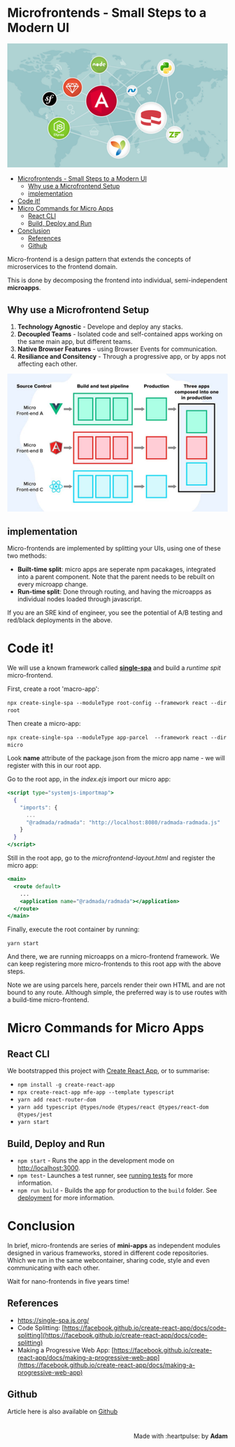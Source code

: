 # Microfrontends - Small Steps to a Modern UI
 <!-- title: Microfrontends - Small Steps to a Modern UI -->
![Image: All fe Logos](banner.jpg "All fe Logos")

<!-- @import "[TOC]" {cmd="toc" depthFrom=1 depthTo=6 orderedList=false} -->
- [Microfrontends - Small Steps to a Modern UI](#microfrontends---small-steps-to-a-modern-ui)
  - [Why use a Microfrontend Setup](#why-use-a-microfrontend-setup)
  - [implementation](#implementation)
- [Code it!](#code-it)
- [Micro Commands for Micro Apps](#micro-commands-for-micro-apps)
  - [React CLI](#react-cli)
  - [Build, Deploy and Run](#build-deploy-and-run)
- [Conclusion](#conclusion)
  - [References](#references)
  - [Github](#github)

Micro-frontend is a design pattern that extends the concepts of microservices to the frontend domain. 

This is done by decomposing the frontend into individual, semi-independent **microapps**. 

## Why use a Microfrontend Setup

1. **Technology Agnostic** - Develope and deploy any stacks. 
2. **Decoupled Teams** - Isolated code and self-contained apps working on the same main app, but different teams.
3. **Native Browser Features** - using Browser Events for communication. 
4. **Resiliance and Consitency** - Through a progressive app, or by apps not affecting each other.

![Image: Architecture diagram from rethink](microarchitecture.jpeg "Architecture diagram from rethink")

## implementation

Micro-frontends are implemented by splitting your UIs, using one of these two methods:
- **Built-time split**: micro apps are seperate npm pacakages, integrated into a parent component. Note that the parent needs to be rebuilt on every microapp change.
- **Run-time split**: Done through routing, and having the microapps as individual nodes loaded through javascript.

If you are an SRE kind of engineer, you see the potential of A/B testing and red/black deployments in the above.

# Code it!

We will use a known framework called **[single-spa](https://single-spa.js.org/)** and build a *runtime spit* micro-frontend.

First, create a root 'macro-app':

`npx create-single-spa --moduleType root-config --framework react --dir root`

Then create a micro-app:

`npx create-single-spa --moduleType app-parcel  --framework react --dir micro`

Look **name** attribute of  the package.json from the micro app name - we will register with this in our root app.

Go to the root app, in the *index.ejs* import our micro app:

```jsx
<script type="systemjs-importmap">
  {
    "imports": {
      ...
      "@radmada/radmada": "http://localhost:8080/radmada-radmada.js"
    }
  }
</script>
```

Still in the root app, go to the *microfrontend-layout.html* and register the micro app:
```jsx
<main>
  <route default>
    ...
    <application name="@radmada/radmada"></application>
  </route>
</main>
```

Finally, execute the root container by running:

`yarn start`

And there, we are running microapps on a micro-frontend framework. We can keep registering more micro-frontends to this root app with the above steps.

Note we are using parcels here, parcels render their own HTML and are not bound to any route. Although simple, the preferred way is to use routes with a build-time micro-frontend.

# Micro Commands for Micro Apps

## React CLI

We bootstrapped this project with [Create React App](https://github.com/facebook/create-react-app), or to summarise:

- `npm install -g create-react-app`
- `npx create-react-app mfe-app --template typescript`
- `yarn add react-router-dom`
- `yarn add typescript @types/node @types/react @types/react-dom @types/jest`
- `yarn start`

## Build, Deploy and Run

- `npm start` - Runs the app in the development mode on [http://localhost:3000](http://localhost:3000).
- `npm test`- Launches a test runner, see [running tests](https://facebook.github.io/create-react-app/docs/running-tests) for more information.
- `npm run build` - Builds the app for production to the `build` folder. See [deployment](https://facebook.github.io/create-react-app/docs/deployment) for more information.


# Conclusion

In brief, micro-frontends are series of **mini-apps** as independent modules designed in various frameworks, stored in different code repositories. Which we run in the same webcontainer, sharing code, style and even communicating with each other.

Wait for nano-frontends in five years time!

## References

- https://single-spa.js.org/
- Code Splitting: [https://facebook.github.io/create-react-app/docs/code-splitting](https://facebook.github.io/create-react-app/docs/code-splitting)
- Making a Progressive Web App: [https://facebook.github.io/create-react-app/docs/making-a-progressive-web-app](https://facebook.github.io/create-react-app/docs/making-a-progressive-web-app)


## Github

Article here is also available on [Github](https://github.com/adamd1985/articles/tree/main/k8s_firststeps)

#

<div align="right">Made with :heartpulse: by <b>Adam</b></div>